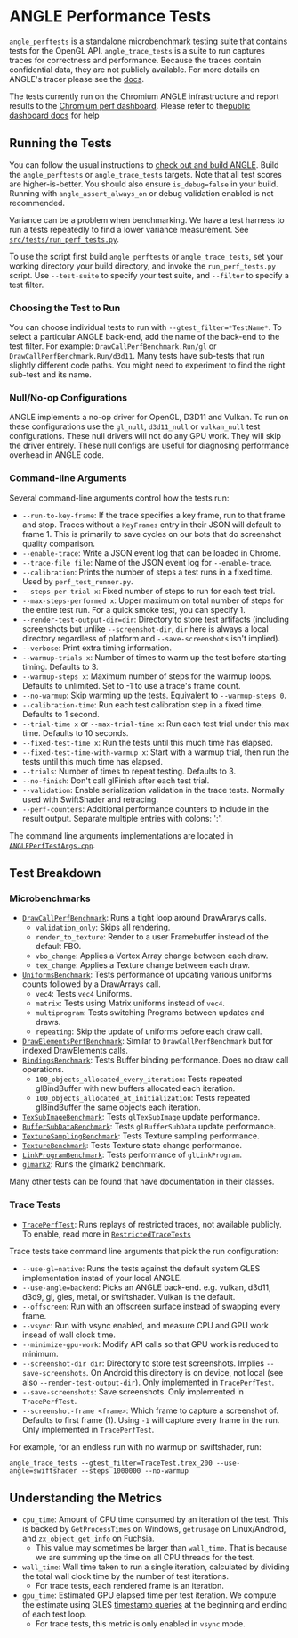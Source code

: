 # ANGLE Performance Tests

`angle_perftests` is a standalone microbenchmark testing suite that contains
tests for the OpenGL API. `angle_trace_tests` is a suite to run captures traces for correctness and
performance. Because the traces contain confidential data, they are not publicly available. 
For more details on ANGLE's tracer please see the [docs](../restricted_traces/README.md).

The tests currently run on the Chromium ANGLE infrastructure and report
results to the [Chromium perf dashboard](https://chromeperf.appspot.com/report).
 Please refer to the[public dashboard docs][DashboardDocs] for help

[DashboardDocs]: https://chromium.googlesource.com/catapult/+/HEAD/dashboard/README.md

## Running the Tests

You can follow the usual instructions to [check out and build ANGLE](../../../doc/DevSetup.md).
 Build the `angle_perftests` or `angle_trace_tests` targets. Note that all
test scores are higher-is-better. You should also ensure `is_debug=false` in
your build. Running with `angle_assert_always_on` or debug validation enabled
is not recommended.

Variance can be a problem when benchmarking. We have a test harness to run a
tests repeatedly to find a lower variance measurement. See [`src/tests/run_perf_tests.py`][RunPerfTests].

To use the script first build `angle_perftests` or `angle_trace_tests`, set
your working directory your build directory, and invoke the
`run_perf_tests.py` script. Use `--test-suite` to specify your test suite,
and `--filter` to specify a test filter.

[RunPerfTests]: https://chromium.googlesource.com/angle/angle/+/main/scripts/perf_test_runner.py

### Choosing the Test to Run

You can choose individual tests to run with `--gtest_filter=*TestName*`. To
select a particular ANGLE back-end, add the name of the back-end to the test
filter. For example: `DrawCallPerfBenchmark.Run/gl` or
`DrawCallPerfBenchmark.Run/d3d11`. Many tests have sub-tests that run
slightly different code paths. You might need to experiment to find the right
sub-test and its name.

### Null/No-op Configurations

ANGLE implements a no-op driver for OpenGL, D3D11 and Vulkan. To run on these
configurations use the `gl_null`, `d3d11_null` or `vulkan_null` test
configurations. These null drivers will not do any GPU work. They will skip
the driver entirely. These null configs are useful for diagnosing performance
overhead in ANGLE code.

### Command-line Arguments

Several command-line arguments control how the tests run:

* `--run-to-key-frame`: If the trace specifies a key frame, run to that frame and stop. Traces without a `KeyFrames` entry in their JSON will default to frame 1. This is primarily to save cycles on our bots that do screenshot quality comparison.
* `--enable-trace`: Write a JSON event log that can be loaded in Chrome.
* `--trace-file file`: Name of the JSON event log for `--enable-trace`.
* `--calibration`: Prints the number of steps a test runs in a fixed time. Used by `perf_test_runner.py`.
* `--steps-per-trial x`: Fixed number of steps to run for each test trial.
* `--max-steps-performed x`: Upper maximum on total number of steps for the entire test run.  For a quick smoke test, you can specify 1.
* `--render-test-output-dir=dir`: Directory to store test artifacts (including screenshots but unlike `--screenshot-dir`, `dir` here is always a local directory regardless of platform and `--save-screenshots` isn't implied).
* `--verbose`: Print extra timing information.
* `--warmup-trials x`: Number of times to warm up the test before starting timing. Defaults to 3.
* `--warmup-steps x`: Maximum number of steps for the warmup loops. Defaults to unlimited. Set to -1 to use a trace's frame count.
* `--no-warmup`: Skip warming up the tests. Equivalent to `--warmup-steps 0`.
* `--calibration-time`: Run each test calibration step in a fixed time. Defaults to 1 second.
* `--trial-time x` or `--max-trial-time x`: Run each test trial under this max time. Defaults to 10 seconds.
* `--fixed-test-time x`: Run the tests until this much time has elapsed.
* `--fixed-test-time-with-warmup x`: Start with a warmup trial, then run the tests until this much time has elapsed.
* `--trials`: Number of times to repeat testing. Defaults to 3.
* `--no-finish`: Don't call glFinish after each test trial.
* `--validation`: Enable serialization validation in the trace tests. Normally used with SwiftShader and retracing.
* `--perf-counters`: Additional performance counters to include in the result output. Separate multiple entries with colons: ':'.

The command line arguments implementations are located in [`ANGLEPerfTestArgs.cpp`](ANGLEPerfTestArgs.cpp).

## Test Breakdown

### Microbenchmarks

* [`DrawCallPerfBenchmark`](DrawCallPerf.cpp): Runs a tight loop around DrawArarys calls.
  * `validation_only`: Skips all rendering.
  * `render_to_texture`: Render to a user Framebuffer instead of the default FBO.
  * `vbo_change`: Applies a Vertex Array change between each draw.
  * `tex_change`: Applies a Texture change between each draw.
* [`UniformsBenchmark`](UniformsPerf.cpp): Tests performance of updating various uniforms counts followed by a DrawArrays call.
    * `vec4`: Tests `vec4` Uniforms.
    * `matrix`: Tests using Matrix uniforms instead of `vec4`.
    * `multiprogram`: Tests switching Programs between updates and draws.
    * `repeating`: Skip the update of uniforms before each draw call.
* [`DrawElementsPerfBenchmark`](DrawElementsPerf.cpp): Similar to `DrawCallPerfBenchmark` but for indexed DrawElements calls.
* [`BindingsBenchmark`](BindingPerf.cpp): Tests Buffer binding performance. Does no draw call operations.
    * `100_objects_allocated_every_iteration`: Tests repeated glBindBuffer with new buffers allocated each iteration.
    * `100_objects_allocated_at_initialization`: Tests repeated glBindBuffer the same objects each iteration.
* [`TexSubImageBenchmark`](TexSubImage.cpp): Tests `glTexSubImage` update performance.
* [`BufferSubDataBenchmark`](BufferSubData.cpp): Tests `glBufferSubData` update performance.
* [`TextureSamplingBenchmark`](TextureSampling.cpp): Tests Texture sampling performance.
* [`TextureBenchmark`](TexturesPerf.cpp): Tests Texture state change performance.
* [`LinkProgramBenchmark`](LinkProgramPerfTest.cpp): Tests performance of `glLinkProgram`.
* [`glmark2`](glmark2.cpp): Runs the glmark2 benchmark.

Many other tests can be found that have documentation in their classes.

### Trace Tests

* [`TracePerfTest`](TracePerfTest.cpp): Runs replays of restricted traces, not
  available publicly. To enable, read more in [`RestrictedTraceTests`](../restricted_traces/README.md)

Trace tests take command line arguments that pick the run configuration:

* `--use-gl=native`: Runs the tests against the default system GLES implementation instad of your local ANGLE.
* `--use-angle=backend`: Picks an ANGLE back-end. e.g. vulkan, d3d11, d3d9, gl, gles, metal, or swiftshader. Vulkan is the default.
* `--offscreen`: Run with an offscreen surface instead of swapping every frame.
* `--vsync`: Run with vsync enabled, and measure CPU and GPU work insead of wall clock time.
* `--minimize-gpu-work`: Modify API calls so that GPU work is reduced to minimum.
* `--screenshot-dir dir`: Directory to store test screenshots. Implies `--save-screenshots`. On Android this directory is on device, not local (see also `--render-test-output-dir`). Only implemented in `TracePerfTest`.
* `--save-screenshots`: Save screenshots. Only implemented in `TracePerfTest`.
* `--screenshot-frame <frame>`: Which frame to capture a screenshot of. Defaults to first frame (1). Using `-1` will capture every frame in the run. Only implemented in `TracePerfTest`.

For example, for an endless run with no warmup on swiftshader, run:

`angle_trace_tests --gtest_filter=TraceTest.trex_200 --use-angle=swiftshader --steps 1000000 --no-warmup`

## Understanding the Metrics

* `cpu_time`: Amount of CPU time consumed by an iteration of the test. This is backed by
`GetProcessTimes` on Windows, `getrusage` on Linux/Android, and `zx_object_get_info` on Fuchsia.
  * This value may sometimes be larger than `wall_time`. That is because we are summing up the time
on all CPU threads for the test.
* `wall_time`: Wall time taken to run a single iteration, calculated by dividing the total wall
clock time by the number of test iterations.
  * For trace tests, each rendered frame is an iteration.
* `gpu_time`: Estimated GPU elapsed time per test iteration. We compute the estimate using GLES
[timestamp queries](https://www.khronos.org/registry/OpenGL/extensions/EXT/EXT_disjoint_timer_query.txt)
at the beginning and ending of each test loop.
  * For trace tests, this metric is only enabled in `vsync` mode.
